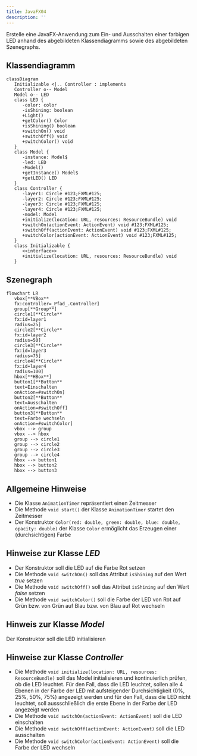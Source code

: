 ```yaml
---
title: JavaFX04
description: ''
---
```


Erstelle eine JavaFX-Anwendung zum Ein- und Ausschalten einer farbigen LED
anhand des abgebildeten Klassendiagramms sowie des abgebildeten Szenegraphs.

## Klassendiagramm

```mermaid
classDiagram
   Initializable <|.. Controller : implements
   Controller o-- Model
   Model o-- LED
   class LED {
      -color: color
      -isShining: boolean
      +Light()
      +getColor() Color
      +isShining() boolean
      +switchOn() void
      +switchOff() void
      +switchColor() void
   }
   class Model {
      -instance: Model$
      -led: LED
      -Model()
      +getInstance() Model$
      +getLED() LED
   }
   class Controller {
      -layer1: Circle #123;FXML#125;
      -layer2: Circle #123;FXML#125;
      -layer3: Circle #123;FXML#125;
      -layer4: Circle #123;FXML#125;
      -model: Model
      +initialize(location: URL, resources: ResourceBundle) void
      +switchOn(actionEvent: ActionEvent) void #123;FXML#125;
      +switchOff(actionEvent: ActionEvent) void #123;FXML#125;
      +switchColor(actionEvent: ActionEvent) void #123;FXML#125;
   }
   class Initializable {
      <<interface>>
      +initialize(location: URL, resources: ResourceBundle) void
   }
```

## Szenegraph

```mermaid
flowchart LR
   vbox[**VBox**
   fx:controller=_Pfad_.Controller]
   group[**Group**]
   circle1[**Circle**
   fx:id=layer1
   radius=25]
   circle2[**Circle**
   fx:id=layer2
   radius=50]
   circle3[**Circle**
   fx:id=layer3
   radius=75]
   circle4[**Circle**
   fx:id=layer4
   radius=100]
   hbox[**HBox**]
   button1[**Button**
   text=Einschalten
   onAction=#switchOn]
   button2[**Button**
   text=Ausschalten
   onAction=#switchOff]
   button3[**Button**
   text=Farbe wechseln
   onAction=#switchColor]
   vbox --> group
   vbox --> hbox
   group --> circle1
   group --> circle2
   group --> circle3
   group --> circle4
   hbox --> button1
   hbox --> button2
   hbox --> button3
```

## Allgemeine Hinweise

- Die Klasse `AnimationTimer` repräsentiert einen Zeitmesser
- Die Methode `void start()` der Klasse `AnimationTimer` startet den Zeitmesser
- Der Konstruktor
  `Color(red: double, green: double, blue: double, opacity: double)` der Klasse
  `Color` ermöglicht das Erzeugen einer (durchsichtigen) Farbe

## Hinweise zur Klasse _LED_

- Der Konstruktor soll die LED auf die Farbe Rot setzen
- Die Methode `void switchOn()` soll das Attribut `isShining` auf den Wert
  _true_ setzen
- Die Methode `void switchOff()` soll das Attribut `isShining` auf den Wert
  _false_ setzen
- Die Methode `void switchColor()` soll die Farbe der LED von Rot auf Grün bzw.
  von Grün auf Blau bzw. von Blau auf Rot wechseln

## Hinweis zur Klasse _Model_

Der Konstruktor soll die LED initialisieren

## Hinweise zur Klasse _Controller_

- Die Methode `void initialize(location: URL, resources: ResourceBundle)` soll
  das Model initialisieren und kontinuierlich prüfen, ob die LED leuchtet. Für
  den Fall, dass die LED leuchtet, sollen alle 4 Ebenen in der Farbe der LED mit
  aufsteigender Durchsichtigkeit (0%, 25%, 50%, 75%) angezeigt werden und für
  den Fall, dass die LED nicht leuchtet, soll aussschließlich die erste Ebene in
  der Farbe der LED angezeigt werden
- Die Methode `void switchOn(actionEvent: ActionEvent)` soll die LED einschalten
- Die Methode `void switchOff(actionEvent: ActionEvent)` soll die LED
  ausschalten
- Die Methode `void switchColor(actionEvent: ActionEvent)` soll die Farbe der
  LED wechseln
